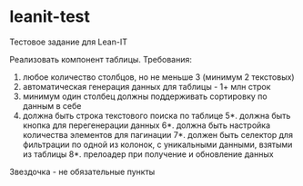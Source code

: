 # leanit-test
Тестовое задание для Lean-IT

Реализовать компонент таблицы. Требования:
1. любое количество столбцов, но не меньше 3 (минимум 2 текстовых)
2. автоматическая генерация данных для таблицы - 1+ млн строк
3. минимум один столбец должны поддерживать сортировку по данным в себе
4. должна быть строка текстового поиска по таблице
5*. должна быть кнопка для перегенерации данных
6*. должна быть настройка количества элементов для пагинации
7*. должен быть селектор для фильтрации по одной из колонок, с уникальными данными, взятыми из таблицы
8*. прелоадер при получение и обновление данных

Звездочка - не обязательные пункты

